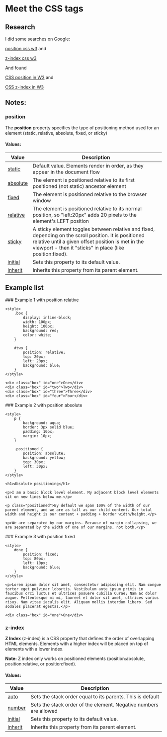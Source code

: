 # Meet the CSS tags

## Research

I did some searches on Google:

[position css w3](https://www.google.com/search?q=position+css+w3)
and

[z-index css w3](https://www.google.com/search?q=z-index+css+w3)

And found

[CSS position in W3](https://www.w3schools.com/cssref/pr_position.asp)
and

[CSS z-index in W3](https://www.w3schools.com/cssref/z-index.asp)

## Notes:

### position

The <b>position</b> property specifies the type of positioning method used for an element (static, relative, absolute, fixed, or sticky)

#### Values:

| **Value**           | **Description**                                                                                                                                                                                                          |
| ------------------- | ------------------------------------------------------------------------------------------------------------------------------------------------------------------------------------------------------------------------ |
| <ins>static </ins>  | Default value. Elements render in order, as they appear in the document flow                                                                                                                                             |
| <ins>absolute</ins> | The element is positioned relative to its first positioned (not static) ancestor element                                                                                                                                 |
| <ins>fixed</ins>    | The element is positioned relative to the browser window                                                                                                                                                                 |
| <ins>relative</ins> | The element is positioned relative to its normal position, so "left:20px" adds 20 pixels to the element's LEFT position                                                                                                  |
| <ins>sticky</ins>   | A sticky element toggles between relative and fixed, depending on the scroll position. It is positioned relative until a given offset position is met in the viewport - then it "sticks" in place (like position:fixed). |
| <ins>initial</ins>  | Sets this property to its default value.                                                                                                                                                                                 |
| <ins>inherit</ins>  | Inherits this property from its parent element.                                                                                                                                                                          |

## Example list

### Example 1 with position relative

```html:
<style>
	.box {
		display: inline-block;
		width: 100px;
		height: 100px;
		background: red;
		color: white;
	}

	#two {
		position: relative;
		top: 20px;
		left: 20px;
		background: blue;
	}
</style>

<div class="box" id="one">One</div>
<div class="box" id="two">Two</div>
<div class="box" id="three">Three</div>
<div class="box" id="four">Four</div>

```

### Example 2 with position absolute

```html:
<style>
	p {
		background: aqua;
		border: 3px solid blue;
		padding: 10px;
		margin: 10px;
	}

	.positioned {
		position: absolute;
		background: yellow;
		top: 30px;
		left: 30px;
	}
</style>

<h1>Absolute positioning</h1>

<p>I am a basic block level element. My adjacent block level elements sit on new lines below me.</p>

<p class="positioned">By default we span 100% of the width of our parent element, and we are as tall as our child content. Our total width and height is our content + padding + border width/height.</p>

<p>We are separated by our margins. Because of margin collapsing, we are separated by the width of one of our margins, not both.</p>
```

### Example 3 with position fixed

```html:
<style>
	#one {
		position: fixed;
		top: 80px;
		left: 10px;
		background: blue;
	}
</style>

<p>Lorem ipsum dolor sit amet, consectetur adipiscing elit. Nam congue tortor eget pulvinar lobortis. Vestibulum ante ipsum primis in faucibus orci luctus et ultrices posuere cubilia Curae; Nam ac dolor augue. Pellentesque mi mi, laoreet et dolor sit amet, ultrices varius risus. Nam vitae iaculis elit. Aliquam mollis interdum libero. Sed sodales placerat egestas.</p>

<div class="box" id="one">One</div>
```

### z-index

**Z Index** (z-index) is a CSS property that defines the order of overlapping HTML elements. Elements with a higher index will be placed on top of elements with a lower index.

**Note:** Z index only works on positioned elements (position:absolute, position:relative, or position:fixed).

#### Values:

| **Value**          | **Description**                                                   |
| ------------------ | ----------------------------------------------------------------- |
| <ins>auto </ins>   | Sets the stack order equal to its parents. This is default        |
| <ins>number</ins>  | Sets the stack order of the element. Negative numbers are allowed |
| <ins>initial</ins> | Sets this property to its default value.                          |
| <ins>inherit</ins> | Inherits this property from its parent element.                   |
